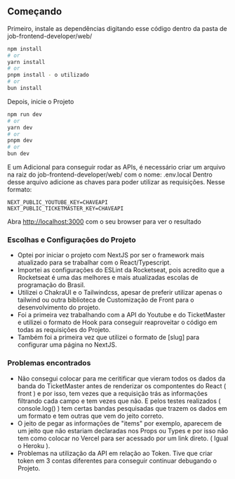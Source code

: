 ## Começando

Primeiro, instale as dependências digitando esse código dentro da pasta de job-frontend-developer/web/

```bash
npm install
# or
yarn install
# or
pnpm install - o utilizado
# or
bun install
```
Depois, inicie o Projeto

```bash
npm run dev
# or
yarn dev
# or
pnpm dev
# or
bun dev
```

E um Adicional para conseguir rodar as APIs, é necessário criar um arquivo na raiz do job-frontend-developer/web/ com o nome: .env.local
Dentro desse arquivo adicione as chaves para poder utilizar as requisições. Nesse formato: 
```
NEXT_PUBLIC_YOUTUBE_KEY=CHAVEAPI
NEXT_PUBLIC_TICKETMASTER_KEY=CHAVEAPI
```

Abra [http://localhost:3000](http://localhost:3000) com o seu browser para ver o resultado

### Escolhas e Configurações do Projeto
- Optei por iniciar o projeto com NextJS por ser o framework mais atualizado para se trabalhar com o React/Typescript.
- Importei as configurações do ESLint da Rocketseat, pois acredito que a Rocketseat é uma das melhores e mais atualizadas escolas de programação do Brasil.
- Utilizei o ChakraUI e o Tailwindcss, apesar de preferir utilizar apenas o tailwind ou outra biblioteca de Customização de Front para o desenvolvimento do projeto.
- Foi a primeira vez trabalhando com a API do Youtube e do TicketMaster e utilizei o formato de Hook para conseguir reaproveitar o código em todas as requisições do Projeto.
- Também foi a primeira vez que utilizei o formato de [slug] para configurar uma página no NextJS.

### Problemas encontrados
- Não consegui colocar para me ceritificar que vieram todos os dados da banda do TicketMaster antes de renderizar os compontentes do React ( front ) e por isso, tem vezes que a requisição trás as informações filtrando cada campo e tem vezes que não. E pelos testes realizados ( console.log() ) tem certas bandas pesquisadas que trazem os dados em um formato e tem outras que vem do jeito correto.
- O jeito de pegar as informações de "items" por exemplo, aparecem de um jeito que não estariam declaradas nos Props ou Types e por isso não tem como colocar no Vercel para ser acessado por um link direto. ( Igual o Heroku ).
- Problemas na utilização da API em relação ao Token. Tive que criar token em 3 contas diferentes para conseguir continuar debugando o Projeto.
